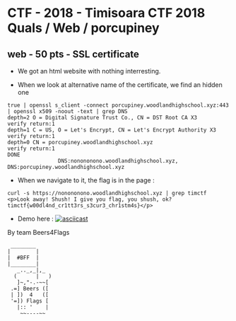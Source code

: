 # CTF - 2018 - Timisoara CTF 2018 Quals / Web / porcupiney

## web - 50 pts - SSL certificate

- We got an html website with nothing interresting.

- When we look at alternative name of the certificate, we find an hidden one
```
true | openssl s_client -connect porcupiney.woodlandhighschool.xyz:443 | openssl x509 -noout -text | grep DNS
depth=2 O = Digital Signature Trust Co., CN = DST Root CA X3
verify return:1
depth=1 C = US, O = Let's Encrypt, CN = Let's Encrypt Authority X3
verify return:1
depth=0 CN = porcupiney.woodlandhighschool.xyz
verify return:1
DONE
                DNS:nonononono.woodlandhighschool.xyz, DNS:porcupiney.woodlandhighschool.xyz
```

- When we navigate to it, the flag is in the page :
```
curl -s https://nonononono.woodlandhighschool.xyz | grep timctf
<p>Look away! Shush! I give you flag, you shush, ok? timctf{w00dl4nd_cr1tt3rs_s3cur3_chr1stm4s}</p>
```

- Demo here : [![asciicast](https://asciinema.org/a/PC9bywxGJb1gYi4JtItgLIXy0.png)](https://asciinema.org/a/PC9bywxGJb1gYi4JtItgLIXy0?speed=2)  

By team Beers4Flags

```
 ________
|        |
|  #BFF  |
|________|
   _.._,_|,_
  (      |   )
   ]~,"-.-~~[
 .=] Beers ([
 | ])  4   ([
 '=]) Flags [
   |:: '    |
    ~~----~~
```
